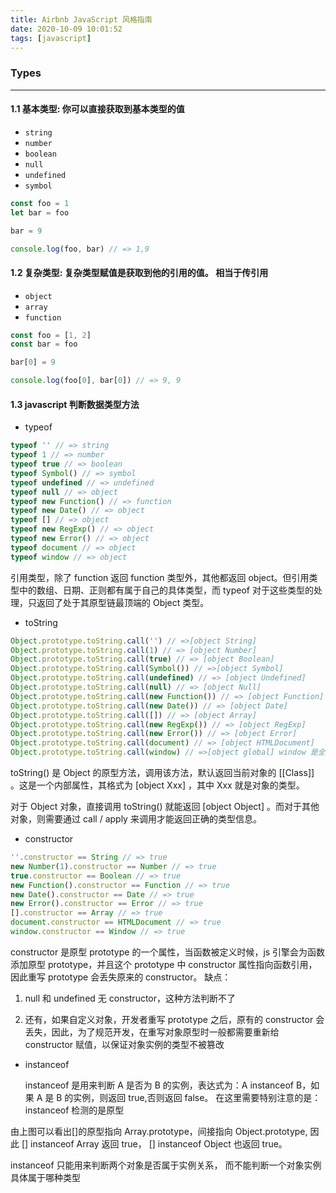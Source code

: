 ```yaml
---
title: Airbnb JavaScript 风格指南
date: 2020-10-09 10:01:52
tags: [javascript]
---
```


### Types

---

#### 1.1 基本类型: 你可以直接获取到基本类型的值

- `string`
- `number`
- `boolean`
- `null`
- `undefined`
- `symbol`

```js
const foo = 1
let bar = foo

bar = 9

console.log(foo, bar) // => 1,9
```

#### 1.2 复杂类型: 复杂类型赋值是获取到他的引用的值。 相当于传引用

- `object`
- `array`
- `function`

```js
const foo = [1, 2]
const bar = foo

bar[0] = 9

console.log(foo[0], bar[0]) // => 9, 9
```

#### 1.3 javascript 判断数据类型方法

- typeof

```js
typeof '' // => string
typeof 1 // => number
typeof true // => boolean
typeof Symbol() // => symbol
typeof undefined // => undefined
typeof null // => object
typeof new Function() // => function
typeof new Date() // => object
typeof [] // => object
typeof new RegExp() // => object
typeof new Error() // => object
typeof document // => object
typeof window // => object
```

引用类型，除了 function 返回 function 类型外，其他都返回 object。但引用类型中的数组、日期、正则都有属于自己的具体类型，而 typeof 对于这些类型的处理，只返回了处于其原型链最顶端的 Object 类型。

- toString

```js
Object.prototype.toString.call('') // =>[object String]
Object.prototype.toString.call(1) // => [object Number]
Object.prototype.toString.call(true) // => [object Boolean]
Object.prototype.toString.call(Symbol()) // =>[object Symbol]
Object.prototype.toString.call(undefined) // => [object Undefined]
Object.prototype.toString.call(null) // => [object Null]
Object.prototype.toString.call(new Function()) // => [object Function]
Object.prototype.toString.call(new Date()) // => [object Date]
Object.prototype.toString.call([]) // => [object Array]
Object.prototype.toString.call(new RegExp()) // => [object RegExp]
Object.prototype.toString.call(new Error()) // => [object Error]
Object.prototype.toString.call(document) // => [object HTMLDocument]
Object.prototype.toString.call(window) // =>[object global] window 是全局对象 global 的引用
```

toString() 是 Object 的原型方法，调用该方法，默认返回当前对象的 [[Class]] 。这是一个内部属性，其格式为 [object Xxx] ，其中 Xxx 就是对象的类型。

对于 Object 对象，直接调用 toString() 就能返回 [object Object] 。而对于其他对象，则需要通过 call / apply 来调用才能返回正确的类型信息。

- constructor

```js
''.constructor == String // => true
new Number(1).constructor == Number // => true
true.constructor == Boolean // => true
new Function().constructor == Function // => true
new Date().constructor == Date // => true
new Error().constructor == Error // => true
[].constructor == Array // => true
document.constructor == HTMLDocument // => true
window.constructor == Window // => true
```

constructor 是原型 prototype 的一个属性，当函数被定义时候，js 引擎会为函数添加原型 prototype，并且这个 prototype 中 constructor 属性指向函数引用， 因此重写 prototype 会丢失原来的 constructor。
缺点：

1. null 和 undefined 无 constructor，这种方法判断不了

2. 还有，如果自定义对象，开发者重写 prototype 之后，原有的 constructor 会丢失，因此，为了规范开发，在重写对象原型时一般都需要重新给 constructor 赋值，以保证对象实例的类型不被篡改

- instanceof

  instanceof 是用来判断 A 是否为 B 的实例，表达式为：A instanceof B，如果 A 是 B 的实例，则返回 true,否则返回 false。 在这里需要特别注意的是：instanceof 检测的是原型


由上图可以看出[]的原型指向 Array.prototype，间接指向 Object.prototype, 因此 [] instanceof Array 返回 true， [] instanceof Object 也返回 true。

instanceof 只能用来判断两个对象是否属于实例关系， 而不能判断一个对象实例具体属于哪种类型

